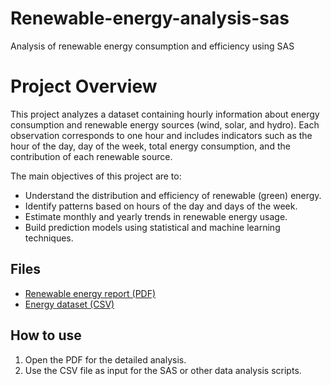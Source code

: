 # Renewable-energy-analysis-sas
Analysis of renewable energy consumption and efficiency using SAS

# Project Overview
This project analyzes a dataset containing hourly information about energy consumption and renewable energy sources (wind, solar, and hydro). Each observation corresponds to one hour and includes indicators such as the hour of the day, day of the week, total energy consumption, and the contribution of each renewable source.

The main objectives of this project are to:

- Understand the distribution and efficiency of renewable (green) energy.
- Identify patterns based on hours of the day and days of the week.
- Estimate monthly and yearly trends in renewable energy usage.
- Build prediction models using statistical and machine learning techniques.

## Files
- [Renewable energy report (PDF)](./Renewable%20energy%20sources.pdf)
- [Energy dataset (CSV)](./energie_regresie.csv)

## How to use
1. Open the PDF for the detailed analysis.
2. Use the CSV file as input for the SAS or other data analysis scripts.
